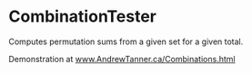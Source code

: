 CombinationTester
=================

Computes permutation sums from a given set for a given total.

Demonstration at www.AndrewTanner.ca/Combinations.html

